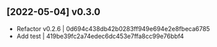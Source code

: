 
## [2022-05-04] v0.3.0

- Refactor v0.2.6 | 0d694c438db42b0283ff949e694e2e8fbeca6785
- Add test | 419be39fc2a74edec6dc453e7ffa8cc99e76bbf4
